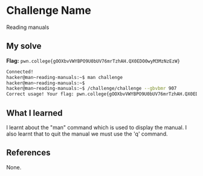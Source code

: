 # Challenge Name
Reading manuals

## My solve
**Flag:** `pwn.college{gOOXbvVWYBPO9U0bUV76mrTzhAH.QX0EDO0wyM3MzNzEzW}`

```bash
Connected!
hacker@man~reading-manuals:~$ man challenge
hacker@man~reading-manuals:~$
hacker@man~reading-manuals:~$ /challenge/challenge --gbvbmr 907
Correct usage! Your flag: pwn.college{gOOXbvVWYBPO9U0bUV76mrTzhAH.QX0EDO0wyM3MzNzEzW}
```

## What I learned
I learnt about the "man" command which is used to display the manual. I also learnt that to quit the manual we must use the 'q' command.
## References 
None.
